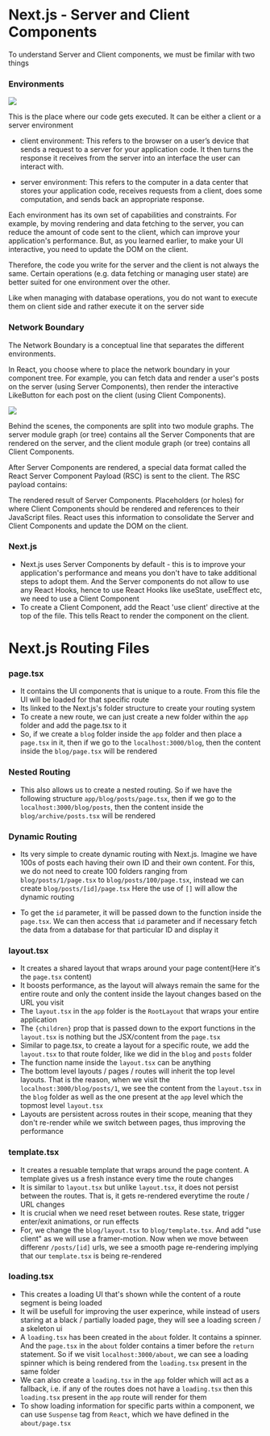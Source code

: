 # Next.js - Server and Client Components

To understand Server and Client components, we must be fimilar with two things

### Environments

![](https://nextjs.org/_next/image?url=%2Flearn%2Fdark%2Flearn-client-and-server-environments.png&w=1920&q=75&dpl=dpl_BEtWV8P6BcgqdsQCC5X2naK8dCT8)

This is the place where our code gets executed. It can be either a client or a server environment

- client environment: This refers to the browser on a user’s device that sends a request to a server for your application code. It then turns the response it receives from the server into an interface the user can interact with.

- server environment: This refers to the computer in a data center that stores your application code, receives requests from a client, does some computation, and sends back an appropriate response.

Each environment has its own set of capabilities and constraints. For example, by moving rendering and data fetching to the server, you can reduce the amount of code sent to the client, which can improve your application's performance. But, as you learned earlier, to make your UI interactive, you need to update the DOM on the client.

Therefore, the code you write for the server and the client is not always the same. Certain operations (e.g. data fetching or managing user state) are better suited for one environment over the other.

Like when managing with database operations, you do not want to execute them on client side and rather execute it on the server side

### Network Boundary

The Network Boundary is a conceptual line that separates the different environments.

In React, you choose where to place the network boundary in your component tree. For example, you can fetch data and render a user's posts on the server (using Server Components), then render the interactive LikeButton for each post on the client (using Client Components).

![](https://nextjs.org/_next/image?url=%2Flearn%2Fdark%2Flearn-client-server-modules.png&w=1920&q=75&dpl=dpl_BEtWV8P6BcgqdsQCC5X2naK8dCT8)

Behind the scenes, the components are split into two module graphs. The server module graph (or tree) contains all the Server Components that are rendered on the server, and the client module graph (or tree) contains all Client Components.

After Server Components are rendered, a special data format called the React Server Component Payload (RSC) is sent to the client. The RSC payload contains:

The rendered result of Server Components.
Placeholders (or holes) for where Client Components should be rendered and references to their JavaScript files.
React uses this information to consolidate the Server and Client Components and update the DOM on the client.

### Next.js

- Next.js uses Server Components by default - this is to improve your application's performance and means you don't have to take additional steps to adopt them. And the Server components do not allow to use any React Hooks, hence to use React Hooks like useState, useEffect etc, we need to use a Client Component
- To create a Client Component, add the React 'use client' directive at the top of the file. This tells React to render the component on the client.

# Next.js Routing Files

### page.tsx

- It contains the UI components that is unique to a route. From this file the UI will be loaded for that specific route
- Its linked to the Next.js's folder structure to create your routing system
- To create a new route, we can just create a new folder within the `app` folder and add the page.tsx to it
- So, if we create a `blog` folder inside the `app` folder and then place a `page.tsx` in it, then if we go to the `localhost:3000/blog`, then the content inside the `blog/page.tsx` will be rendered

### Nested Routing

- This also allows us to create a nested routing. So if we have the following structure `app/blog/posts/page.tsx`, then if we go to the `localhost:3000/blog/posts`, then the content inside the `blog/archive/posts.tsx` will be rendered

### Dynamic Routing

- Its very simple to create dynamic routing with Next.js. Imagine we have 100s of posts each having their own ID and their own content. For this, we do not need to create 100 folders ranging from `blog/posts/1/page.tsx` to `blog/posts/100/page.tsx`, instead we can create `blog/posts/[id]/page.tsx` Here the use of `[]` will allow the dynamic routing

- To get the `id` parameter, it will be passed down to the function inside the `page.tsx`. We can then access that `id` parameter and if necessary fetch the data from a database for that particular ID and display it

### layout.tsx

- It creates a shared layout that wraps around your page content(Here it's the `page.tsx` content)
- It boosts performance, as the layout will always remain the same for the entire route and only the content inside the layout changes based on the URL you visit
- The `layout.tsx` in the `app` folder is the `RootLayout` that wraps your entire application
- The `{children}` prop that is passed down to the export functions in the `layout.tsx` is nothing but the JSX/content from the `page.tsx`
- Similar to page.tsx, to create a layout for a specific route, we add the `layout.tsx` to that route folder, like we did in the `blog` and `posts` folder
- The function name inside the `layout.tsx` can be anything
- The bottom level layouts / pages / routes will inherit the top level layouts. That is the reason, when we visit the `localhost:3000/blog/posts/1`, we see the content from the `layout.tsx` in the `blog` folder as well as the one present at the `app` level which the topmost level `layout.tsx`
- Layouts are persistent across routes in their scope, meaning that they don't re-render while we switch between pages, thus improving the performance

### template.tsx

- It creates a resuable template that wraps around the page content. A template gives us a fresh instance every time the route changes
- It is similar to `layout.tsx` but unlike `layout.tsx`, it does not persist between the routes. That is, it gets re-rendered everytime the route / URL changes
- It is crucial when we need reset between routes. Rese state, trigger enter/exit animations, or run effects
- For, we change the `blog/layout.tsx` to `blog/template.tsx`. And add "use client" as we will use a framer-motion. Now when we move between differenr `/posts/[id]` urls, we see a smooth page re-rendering implying that our `template.tsx` is being re-rendered

### loading.tsx

- This creates a loading UI that's shown while the content of a route segment is being loaded
- It will be usefull for improving the user experince, while instead of users staring at a black / partially loaded page, they will see a loading screen / a skeleton ui
- A `loading.tsx` has been created in the `about` folder. It contains a spinner. And the `page.tsx` in the `about` folder contains a timer before the `return` statement. So if we visit `localhost:3000/about`, we can see a loading spinner which is being rendered from the `loading.tsx` present in the same folder
- We can also create a `loading.tsx` in the `app` folder which will act as a fallback, i.e. if any of the routes does not have a `loading.tsx` then this `loading.tsx` present in the `app` route will render for them
- To show loading information for specific parts within a component, we can use `Suspense` tag from `React`, which we have defined in the `about/page.tsx`
